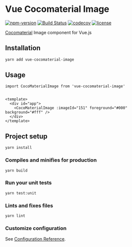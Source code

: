 # Vue Cocomaterial Image

[![npm-version](https://img.shields.io/npm/v/vue-cocomaterial-image.svg)](https://www.npmjs.com/package/vue-cocomaterial-image) [![Build Status](https://travis-ci.org/astagi/vue-cocomaterial-image.svg?branch=master)](https://travis-ci.org/astagi/vue-cocomaterial-image) [![codecov](https://codecov.io/gh/astagi/vue-cocomaterial-image/branch/master/graph/badge.svg)](https://codecov.io/gh/astagi/vue-cocomaterial-image) [![license](https://img.shields.io/npm/l/express.svg)]()

[Cocomaterial](https://cocomaterial.com) Image component for Vue.js

## Installation

```bash
yarn add vue-cocomaterial-image
```

## Usage

```vue
import CocoMaterialImage from 'vue-cocomaterial-image'


<template>
  <div id="app">
    <CocoMaterialImage :imageId="151" foreground="#000" background="#fff" />
  </div>
</template>

```

## Project setup
```
yarn install
```

### Compiles and minifies for production
```
yarn build
```

### Run your unit tests
```
yarn test:unit
```

### Lints and fixes files
```
yarn lint
```

### Customize configuration
See [Configuration Reference](https://cli.vuejs.org/config/).
